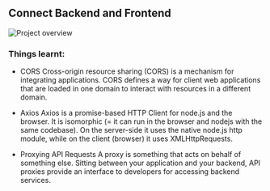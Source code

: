 ## Connect Backend and Frontend
![Project overview](https://github.com/nafisreza/baker-bank/assets/68966649/d011ac1e-d672-4cdc-9fc9-309770a2574c)

### Things learnt:
- CORS
Cross-origin resource sharing (CORS) is a mechanism for integrating applications. CORS defines a way for client web applications that are loaded in one domain to interact with resources in a different domain.

- Axios
Axios is a promise-based HTTP Client for node.js and the browser. It is isomorphic (= it can run in the browser and nodejs with the same codebase). On the server-side it uses the native node.js http module, while on the client (browser) it uses XMLHttpRequests.

- Proxying API Requests
A proxy is something that acts on behalf of something else. Sitting between your application and your backend, API proxies provide an interface to developers for accessing backend services.